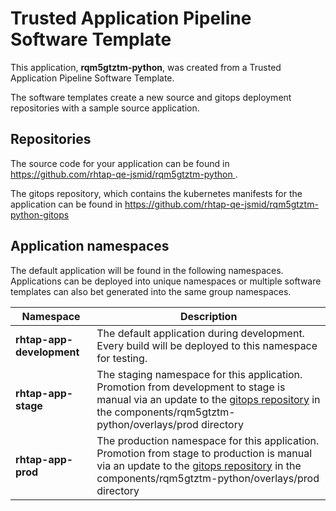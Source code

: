 # Trusted Application Pipeline Software Template

This application, **rqm5gtztm-python**, was created from a Trusted Application Pipeline Software Template.

The software templates create a new source and gitops deployment repositories with a sample source application. 

## Repositories

The source code for your application can be found in [https://github.com/rhtap-qe-jsmid/rqm5gtztm-python ](https://github.com/rhtap-qe-jsmid/rqm5gtztm-python ).
 
The gitops repository, which contains the kubernetes manifests for the application can be found in 
[https://github.com/rhtap-qe-jsmid/rqm5gtztm-python-gitops ](https://github.com/rhtap-qe-jsmid/rqm5gtztm-python-gitops ) 

## Application namespaces 

The default application will be found in the following namespaces. Applications can be deployed into unique namespaces or multiple software templates can also bet generated into the same group namespaces.  

|  Namespace   |  Description   |  
| -------- | -------- |   
| **rhtap-app-development** | The default application during development. Every build will be deployed to this namespace for testing. | 
| **rhtap-app-stage** | The staging namespace for this application. Promotion from development to stage is manual via an update to the [gitops repository](https://github.com/rhtap-qe-jsmid/rqm5gtztm-python-gitops ) in the components/rqm5gtztm-python/overlays/prod directory |  
| **rhtap-app-prod** | The production namespace for this application. Promotion from stage to production is manual via an update to the [gitops repository](https://github.com/rhtap-qe-jsmid/rqm5gtztm-python-gitops ) in the components/rqm5gtztm-python/overlays/prod directory | 